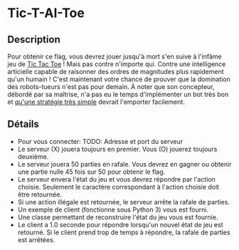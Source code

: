 # Tic-T-AI-Toe

## Description
Pour obtenir ce flag, vous devrez jouer jusqu'à mort s'en suive à l'infâme jeu de [Tic Tac Toe](https://www.google.com/search?q=tic+tac+toe&oq=tic+tac+toe) ! Mais pas contre n'importe qui. Contre une intelligence articielle capable de raisonner des ordres de magnitudes plus rapidement qu'un humain ! C'est maintenant votre chance de prouver que la domination des robots-tueurs n'est pas pour demain. À noter que son concepteur, débordé par sa maîtrise, n'a pas eu le temps d'implémenter un bot très bon et [qu'une stratégie très simple](https://en.wikipedia.org/wiki/Minimax) devrait l'emporter facilement.

## Détails
- Pour vous connecter: TODO: Adresse et port du serveur
- Le serveur (X) jouera toujours en premier. Vous (O) jouerez toujours deuxième.
- Le serveur jouera 50 parties en rafale. Vous devrez en gagner ou obtenir une partie nulle 45 fois sur 50 pour obtenir le flag.
- Le serveur envera l'état du jeu et vous devrez répondre par l'action choisie. Seulement le caractère correspondant à l'action choisie doit être retournée.
- Si une action illégale est retournée, le serveur arrête la rafale de parties.
- Un exemple de client (fonctionne sous Python 3) vous est fourni.
- Une classe permettant de reconstruire l'état du jeu vous est fournie.
- Le client a 1.0 seconde pour répondre lorsqu'un nouvel état de jeu est retourné. Si le client prend trop de temps à répondre, la rafale de parties est arrêtées.
